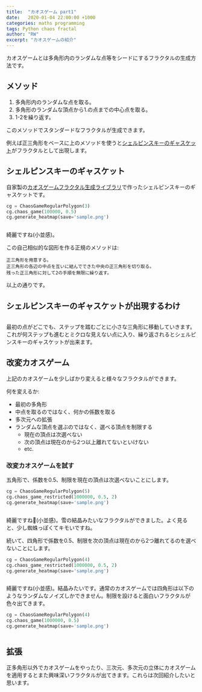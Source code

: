 ```yaml
---
title:  "カオスゲーム part1"
date:   2020-01-04 22:00:00 +1000
categories: maths programming
tags: Python chaos fractal
author: "RW"
excerpt: "カオスゲームの紹介"
---
```


カオスゲームとは多角形内のランダムな点等をシードにするフラクタルの生成方法です。

## メソッド

1. 多角形内のランダムな点を取る。
2. 多角形のランダムな頂点から1.の点までの中心点を取る。
3. 1-2を繰り返す。

このメソッドでスタンダードなフラクタルが生成できます。

例えば正三角形をベースに上のメソッドを使うと[シェルピンスキーのギャスケット](https://ja.wikipedia.org/wiki/シェルピンスキーのギャスケット)がフラクタルとして出現します。

## シェルピンスキーのギャスケット

自家製の[カオスゲームフラクタル生成ライブラリ](https://github.com/RW21/fractal-art)で作ったシェルピンスキーのギャスケットです。

```python
cg = ChaosGameRegularPolygon(3)
cg.chaos_game(100000, 0.5)
cg.generate_heatmap(save='sample.png')
```

<img src="/assets/images/2020/chaos_game_1.png" alt="">

綺麗ですね(小並感)。

この自己相似的な図形を作る正規のメソッドは:

```
正三角形を用意する。
正三角形の各辺の中点を互いに結んでできた中央の正三角形を切り取る。
残った正三角形に対して2の手順を無限に繰り返す。
``` 

以上の通りです。

## シェルピンスキーのギャスケットが出現するわけ

<img src="/assets/images/2020/chaos_game_5.jpg" alt="">

最初の点がどこでも、ステップを踏むごとに小さな三角形に移動していきます。これが何ステップも進むとミクロな見えない点に入り、繰り返されるとシェルピンスキーのギャスケットが出来ます。

## 改変カオスゲーム

上記のカオスゲームを少しばかり変えると様々なフラクタルができます。

何を変えるか:
- 最初の多角形
- 中点を取るのではなく、何かの係数を取る
- 多次元への拡張
- ランダムな頂点を選ぶのではなく、選べる頂点を制限する
  - 現在の頂点は次選べない
  - 次の頂点は現在のから2つ以上離れてないといけない
  - etc.

### 改変カオスゲームを試す

五角形で、係数を0.5、制限を現在の頂点は次選べないことにします。

```python
cg = ChaosGameRegularPolygon(5)
cg.chaos_game_restricted(1000000, 0.5, 2)
cg.generate_heatmap(save='sample.png')
```

<img src="/assets/images/2020/chaos_game_2.png" alt="">

綺麗ですね(小並感)。雪の結晶みたいなフラクタルができました。よく見ると、少し蜘蛛っぽくてキモいですね。

続いて、四角形で係数を0.5、制限を次の頂点は現在のから2つ離れてるのを選べないことにします。

```python
cg = ChaosGameRegularPolygon(4)
cg.chaos_game_restricted(1000000, 0.5, 2)
cg.generate_heatmap(save='sample.png')
```

<img src="/assets/images/2020/chaos_game_3.png" alt="">

綺麗ですね(小並感)。結晶みたいです。通常のカオスゲームでは四角形は以下のようなランダムなノイズしかできません。制限を設けると面白いフラクタルが色々出てきます。

```python
cg = ChaosGameRegularPolygon(4)
cg.chaos_game(1000000, 0.5)
cg.generate_heatmap(save='sample.png')
```

<img src="/assets/images/2020/chaos_game_4.png" alt="">

## 拡張

正多角形以外でカオスゲームをやったり、三次元、多次元の立体にカオスゲームを適用するとまた興味深いフラクタルが出てきます。これらは次回紹介したいと思います。
